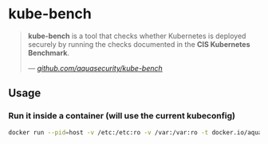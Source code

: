# kube-bench

> **kube-bench** is a tool that checks whether Kubernetes is deployed securely by running the checks documented in the **CIS Kubernetes Benchmark**.
>
> &mdash; <cite>[github.com/aquasecurity/kube-bench](https://github.com/aquasecurity/kube-bench)</cite>

## Usage

### Run it inside a container (will use the current kubeconfig)

```bash
docker run --pid=host -v /etc:/etc:ro -v /var:/var:ro -t docker.io/aquasec/kube-bench:latest --version 1.18
```
